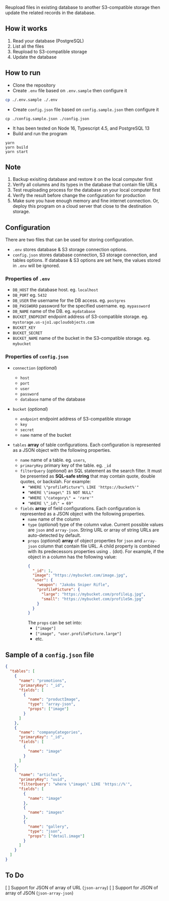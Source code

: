 Reupload files in existing database to another S3-compatible storage then update the related records in the database.

## How it works
1. Read your database (PostgreSQL)
2. List all the files
3. Reupload to S3-compatible storage
4. Update the database

## How to run
- Clone the repository
- Create `.env` file based on `.env.sample` then configure it
```bash
cp ./.env.sample ./.env
```
-  Create `config.json` file based on `config.sample.json` then configure it
```
cp ./config.sample.json ./config.json
```
- It has been tested on Node 16, Typescript 4.5, and PostgreSQL 13
- Build and run the program
```
yarn
yarn build
yarn start
```

## Note
1. Backup exisiting database and restore it on the local computer first
1. Verify all columns and its types in the database that contain file URLs
1. Test reuploading process for the database on your local computer first
1. Verify the result before change the configuration for production
1. Make sure you have enough memory and fine internet connection. Or, deploy this program on a cloud server that close to the destination storage. 

## Configuration
There are two files that can be used for storing configuration.
- `.env` stores database & S3 storage connection options.
- `config.json` stores database connection, S3 storage connection, and tables options. If database & S3 options are set here, the values stored in `.env` will be ignored. 

### Properties of `.env`
- `DB_HOST` the database host. eg. `localhost`
- `DB_PORT` eg. `5432`
- `DB_USER` the username for the DB access. eg. `postgres`
- `DB_PASSWORD` password for the specified username. eg. `mypassword`
- `DB_NAME` name of the DB. eg. `mydatabase`
- `BUCKET_ENDPOINT` endpoint address of S3-compatible storage. eg. `mystorage.us-sjo1.upcloudobjects.com`
- `BUCKET_KEY`
- `BUCKET_SECRET`
- `BUCKET_NAME` name of the bucket in the S3-compatible storage. eg. `mybucket`

### Properties of `config.json`
- `connection` (*optional*)
  - `host`
  - `port`
  - `user`
  - `password`
  - `database` name of the database

- `bucket` (*optional*)
  - `endpoint` endpoint address of S3-compatible storage
  - `key`
  - `secret`
  - `name` name of the bucket

- `tables` **array** of table configurations. Each configuration is represented as a JSON object with the following properties.
  - `name` name of a table. eg. `users`,
  - `primaryKey` primary key of the table. eg. `_id`
  - `filterQuery` (*optional*) an SQL statement as the search filter. It must be presented as **SQL-safe string** that may contain quote, double quotes, or backslah. For example:
    - `"WHERE \"profilePicture"\ LIKE 'https://bucket%'"` 
    - `"WHERE \"image\" IS NOT NULL"`
    - `"WHERE \"category\" = 'rare'"`
    - `"WHERE \"_id\" = 69"`
  - `fields` **array** of field configurations. Each configuration is represented as a JSON object with the following properties.
      - `name` name of the column
      - `type` (*optional*) type of the column value. Current possible values are `json` and `array-json`. String URL or array of string URLs are auto-detected by default.
      - `props` (*optional*) **array** of object properties for `json` and `array-json` column that contain file URL. A child property is combined with its predecessors properties using `.` (dot). 
        For example, if the object in a column has the following value:
        ```json
        {
          "_id": 1,
          "image": "https://mybucket.com/image.jpg",
          "user": {
            "weapon": "Jakobs Sniper Rifle",
            "profilePicture": {
              "large": "https://mybucket.com/profileLg.jpg",
              "small": "https://mybucket.com/profileSm.jpg"
            }
          }
        }
        ```
        The `props` can be set into:
        - `["image"]` 
        - `["image", "user.profilePicture.large"]`
        - etc.

## Sample of a `config.json` file
```json
{
  "tables": [
    {
      "name": "promotions",
      "primaryKey": "_id",
      "fields": [
        {
          "name": "productImage",
          "type": "array-json",
          "props": ["image"]
        }
      ]
    },
    {
      "name": "companyCategories",
      "primaryKey": "_id",
      "fields": [
        {
          "name": "image"
        }
      ]
    },
    {
      "name": "articles",
      "primaryKey": "uuid",
      "filterQuery": "where \"image\" LIKE 'https://%'",
      "fields": [
        {
          "name": "image"
        },
        {
          "name": "images"
        },
        {
          "name": "gallery",
          "type": "json",
          "props": ["detail.image"]
        }
      ]
    }
  ]
}
```

## To Do
[ ] Support for JSON of array of URL (`json-array`)
[ ] Support for JSON of array of JSON (`json-array-json`)

        
